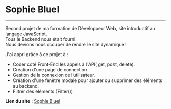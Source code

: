 # Sophie Bluel

---

Second projet de ma formation de Développeur Web, site introductif au langage JavaScript.  
Tous le Backend nous était fourni.  
Nous devions nous occuper de rendre le site dynamique !

J'ai appri grâce à ce projet à :

- Coder coté Front-End les appels à l'API( get, post, delete).
- Création d'une page de connection.
- Gestion de la connexion de l’utilisateur.
- Création d'une fenètre modale pour ajouter ou supprimer des éléments au backend.
- Filtrer des éléments (Filter())

**Lien du site** : [Sophie Bluel](https://dirtdover.github.io/Sophie-Bluel/)
